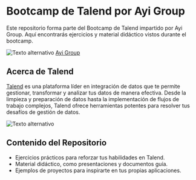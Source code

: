 # Bootcamp de Talend por Ayi Group


Este repositorio forma parte del Bootcamp de Talend impartido por Ayi Group. Aquí encontrarás ejercicios y material didáctico vistos durante el bootcamp.

![Texto alternativo](https://media.licdn.com/dms/image/D4D3DAQGTa4goejmwQg/image-scale_191_1128/0/1689788795811/ayigroup_cover?e=2147483647&v=beta&t=N-RUGMmFQmBJgE3PXaa8GSBQwb2RmHeBnVGWkP4hLug)
[Ayi Group](https://ayi.group/)

## Acerca de Talend

[Talend](https://www.talend.com/) es una plataforma líder en integración de datos que te permite gestionar, transformar y analizar tus datos de manera efectiva. Desde la limpieza y preparación de datos hasta la implementación de flujos de trabajo complejos, Talend ofrece herramientas potentes para resolver tus desafíos de gestión de datos.

![Texto alternativo](https://res.cloudinary.com/talend/image/upload/q_auto,w_450,h_469/products/spot/diag-product-data-fabric_f4fblq.webp)

## Contenido del Repositorio

- Ejercicios prácticos para reforzar tus habilidades en Talend.
- Material didáctico, como presentaciones y documentos guía.
- Ejemplos de proyectos para inspirarte en tus propias aplicaciones.


